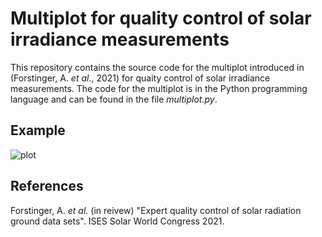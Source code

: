 # Multiplot for quality control of solar irradiance measurements

This repository contains the source code for the multiplot introduced in (Forstinger, A. *et al.*, 2021) for quaity control of solar irradiance measurements. The code for the multiplot is in the Python programming language and can be found in the file *multiplot.py*.

## Example

![plot](../visby_qc.png)



## References

Forstinger, A. *et al.* (in reivew) "Expert quality control of solar radiation ground data sets". ISES Solar World Congress 2021.
